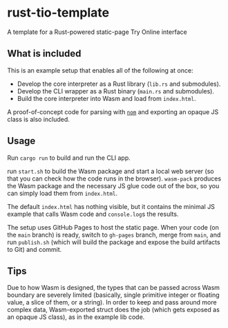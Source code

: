 # rust-tio-template

A template for a Rust-powered static-page Try Online interface

## What is included

This is an example setup that enables all of the following at once:

* Develop the core interpreter as a Rust library (`lib.rs` and submodules).
* Develop the CLI wrapper as a Rust binary (`main.rs` and submodules).
* Build the core interpreter into Wasm and load from `index.html`.

A proof-of-concept code for parsing with [`nom`](https://docs.rs/nom/6.1.2/nom/) and exporting an opaque JS class is also included.

## Usage

Run `cargo run` to build and run the CLI app.

run `start.sh` to build the Wasm package and start a local web server (so that you can check how the code runs in the browser).
`wasm-pack` produces the Wasm package and the necessary JS glue code out of the box, so you can simply load them from `index.html`.

The default `index.html` has nothing visible, but it contains the minimal JS example that calls Wasm code and `console.log`s the results.

The setup uses GitHub Pages to host the static page. When your code (on the `main` branch) is ready, switch to `gh-pages` branch,
merge from `main`, and run `publish.sh` (which will build the package and expose the build artifacts to Git) and commit.

## Tips

Due to how Wasm is designed, the types that can be passed across Wasm boundary are severely limited
(basically, single primitive integer or floating value, a slice of them, or a string).
In order to keep and pass around more complex data, Wasm-exported struct does the job (which gets exposed as an opaque JS class), as in the example lib code.